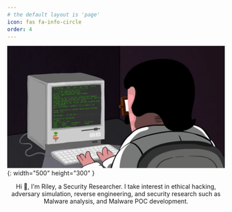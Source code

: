```yaml
---
# the default layout is 'page'
icon: fas fa-info-circle
order: 4
---
```


![haxor](/haxor.gif){: width="500" height="300" }

<!-- <center>Hi 👋, I'm Riley, a Security Researcher. Aspiring world class shitposter. Most of the time, I don't even know what I'm doing, makes people think that I'm a skid, well they're probably right. Skid by the day, skid by the night, skidding skidder skiddiby.</center> -->

<center>Hi 👋, I'm Riley, a Security Researcher. I take interest in ethical hacking, adversary simulation, reverse engineering, and security research such as Malware analysis, and Malware POC development. </center> 


<!-- ![haxorman](/haxorman.gif){: width="100" height="100" } -->
